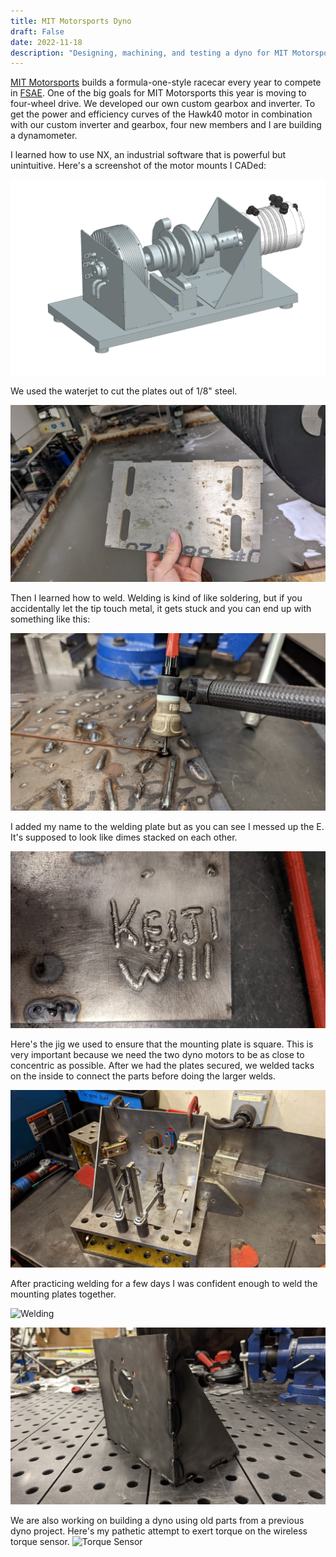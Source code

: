 ```yaml
---
title: MIT Motorsports Dyno
draft: False
date: 2022-11-18
description: "Designing, machining, and testing a dyno for MIT Motorsports"
---
```


[MIT Motorsports](https://fsae.mit.edu/) builds a formula-one-style racecar every year to compete in [FSAE](https://en.wikipedia.org/wiki/Formula_SAE). One of the big goals for MIT Motorsports this year is moving to four-wheel drive. We developed our own custom gearbox and inverter. To get the power and efficiency curves of the Hawk40 motor in combination with our custom inverter and gearbox, four new members and I are building a dynamometer. 

I learned how to use NX, an industrial software that is powerful but unintuitive. Here's a screenshot of the motor mounts I CADed:

![Dyno CAD](images/dyno_cad.png)

We used the waterjet to cut the plates out of 1/8" steel.

![Waterjet Plates](images/waterjet_plates.jpg)

Then I learned how to weld. Welding is kind of like soldering, but if you accidentally let the tip touch metal, it gets stuck and you can end up with something like this:

![Welding Fail](images/welding_fail.jpg)

I added my name to the welding plate but as you can see I messed up the E. It's supposed to look like dimes stacked on each other.

![Welding Name](images/welding_names.jpg)

Here's the jig we used to ensure that the mounting plate is square. This is very important because we need the two dyno motors to be as close to concentric as possible. After we had the plates secured, we welded tacks on the inside to connect the parts before doing the larger welds.

![Dyno Jig](images/dyno_jig.jpg)

After practicing welding for a few days I was confident enough to weld the mounting plates together.

![Welding](images/welding.gif)

![Dyno Mount](images/dyno_mount.jpg)

We are also working on building a dyno using old parts from a previous dyno project. Here's my pathetic attempt to exert torque on the wireless torque sensor. 
![Torque Sensor](https://media.giphy.com/media/mbjLNL0kCoVY1VAzm6/giphy.gif)
